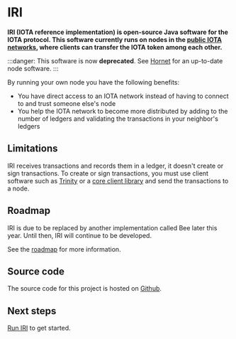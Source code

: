 # IRI

**IRI (IOTA reference implementation) is open-source Java software for the IOTA protocol. This software currently runs on nodes in the [public IOTA networks](root://getting-started/1.1/networks/overview.md), where clients can transfer the IOTA token among each other.**

:::danger:
This software is now **deprecated**. See [Hornet](root://hornet/1.1/overview.md) for an up-to-date node software.
:::

By running your own node you have the following benefits:

- You have direct access to an IOTA network instead of having to connect to and trust someone else's node
- You help the IOTA network to become more distributed by adding to the number of ledgers and validating the transactions in your neighbor's ledgers

## Limitations

IRI receives transactions and records them in a ledger, it doesn't create or sign transactions. To create or sign transactions, you must use client software such as [Trinity](root://wallets/0.1/trinity/introduction/overview.md) or a [core client library](root://core/1.0/overview.md) and send the transactions to a node.

## Roadmap

IRI is due to be replaced by another implementation called Bee later this year. Until then, IRI will continue to be developed.

See the [roadmap](https://roadmap.iota.org/mainnet-throughput-increase-iri-something) for more information.

## Source code

The source code for this project is hosted on [Github](https://github.com/iotaledger/iri).

## Next steps

[Run IRI](tutorials/install-iri.md) to get started.

